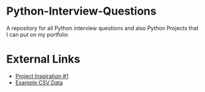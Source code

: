 # Python-Interview-Questions
A repository for all Python interview questions and also Python Projects that I can put on my portfolio

# External Links

- [Project Inspiration #1](https://discoverpraxis.com/portfolio-project-ideas-python/)
- [Example CSV Data](https://support.spatialkey.com/spatialkey-sample-csv-data/)


